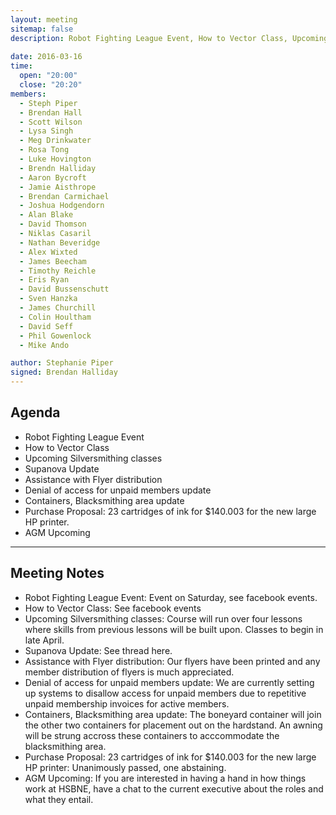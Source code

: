 ```yaml
---
layout: meeting
sitemap: false
description: Robot Fighting League Event, How to Vector Class, Upcoming Silversmithing classes, Denial of access for unpaid members update, Containers, Blacksmithing area update, Cartridges for Printer Purchase.
 
date: 2016-03-16
time:
  open: "20:00"
  close: "20:20"
members:
  - Steph Piper
  - Brendan Hall
  - Scott Wilson
  - Lysa Singh
  - Meg Drinkwater
  - Rosa Tong
  - Luke Hovington
  - Brendn Halliday
  - Aaron Bycroft
  - Jamie Aisthrope
  - Brendan Carmichael
  - Joshua Hodgendorn
  - Alan Blake
  - David Thomson
  - Niklas Casaril
  - Nathan Beveridge
  - Alex Wixted
  - James Beecham
  - Timothy Reichle
  - Eris Ryan
  - David Bussenschutt
  - Sven Hanzka
  - James Churchill
  - Colin Houltham
  - David Seff
  - Phil Gowenlock
  - Mike Ando

author: Stephanie Piper
signed: Brendan Halliday
---
```


## Agenda

- Robot Fighting League Event
- How to Vector Class
- Upcoming Silversmithing classes
- Supanova Update
- Assistance with Flyer distribution
- Denial of access for unpaid members update
- Containers, Blacksmithing area update
- Purchase Proposal: 23 cartridges of ink for $140.003 for the new large HP printer.
- AGM Upcoming

---

## Meeting Notes

- Robot Fighting League Event:  Event on Saturday, see facebook events.  
- How to Vector Class:  See facebook events
- Upcoming Silversmithing classes:  Course will run over four lessons where skills from previous lessons will be built upon.  Classes to begin in late April.  
- Supanova Update:  See thread here.  
- Assistance with Flyer distribution: Our flyers have been printed and any member distribution of flyers is much appreciated.  
- Denial of access for unpaid members update:  We are currently setting up systems to disallow access for unpaid members due to repetitive unpaid membership invoices for active members. 
- Containers, Blacksmithing area update:  The boneyard container will join the other two containers for placement out on the hardstand.  An awning will be strung accross these containers to acccommodate the blacksmithing area. 
- Purchase Proposal: 23 cartridges of ink for $140.003 for the new large HP printer:  Unanimously passed, one abstaining.  
- AGM Upcoming: If you are interested in having a hand in how things work at HSBNE, have a chat to the current executive about the roles and what they entail.  
